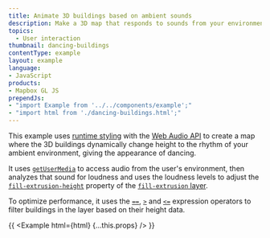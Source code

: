 ```yaml
---
title: Animate 3D buildings based on ambient sounds
description: Make a 3D map that responds to sounds from your environment.
topics:
  - User interaction
thumbnail: dancing-buildings
contentType: example
layout: example
language:
- JavaScript
products:
- Mapbox GL JS
prependJs:
- "import Example from '../../components/example';"
- "import html from './dancing-buildings.html';"
---
```


This example uses [runtime styling](https://docs.mapbox.com/help/glossary/runtime-styling/) with the [Web Audio API](https://developer.mozilla.org/en-US/docs/Web/API/Web_Audio_API) to create a map where the 3D buildings dynamically change height to the rhythm of your ambient environment, giving the appearance of dancing.

It uses [`getUserMedia`](https://developer.mozilla.org/en-US/docs/Web/API/MediaDevices/getUserMedia) to access audio from the user's environment, then analyzes that sound for loudness and uses the loudness levels to adjust the [`fill-extrusion-height`](/mapbox-gl-js/style-spec/layers/?size=n_10_n#paint-fill-extrusion-fill-extrusion-height) property of the [`fill-extrusion` layer](/mapbox-gl-js/style-spec/layers/#fill-extrusion).

To optimize performance, it uses the [`==`](/mapbox-gl-js/style-spec/expressions/#==), [`>`](/mapbox-gl-js/style-spec/expressions/#%3E) and [`<=`](/mapbox-gl-js/style-spec/expressions/#%3C=) expression operators to filter buildings in the layer based on their height data.

{{ <Example html={html} {...this.props} /> }}
